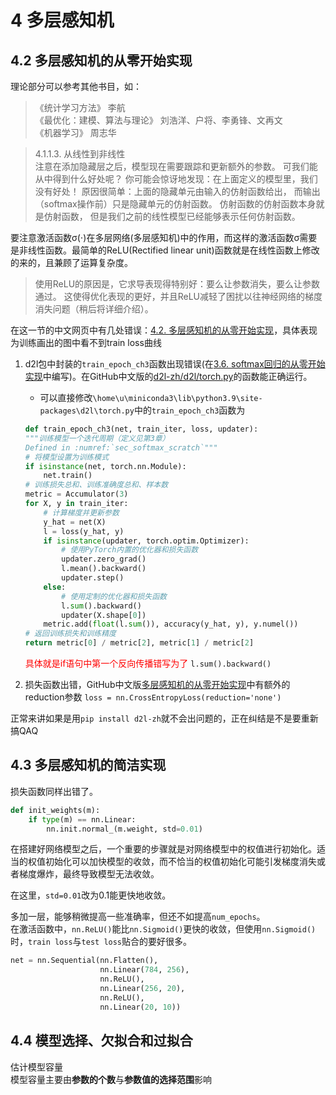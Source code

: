 # 4 多层感知机

## 4.2 多层感知机的从零开始实现

理论部分可以参考其他书目，如：

> 《统计学习方法》 李航  
> 《最优化：建模、算法与理论》 刘浩洋、户将、李勇锋、文再文  
> 《机器学习》 周志华

> 4.1.1.3. 从线性到非线性  
注意在添加隐藏层之后，模型现在需要跟踪和更新额外的参数。 可我们能从中得到什么好处呢？ 你可能会惊讶地发现：在上面定义的模型里，我们没有好处！ 原因很简单：上面的隐藏单元由输入的仿射函数给出， 而输出（softmax操作前）只是隐藏单元的仿射函数。 仿射函数的仿射函数本身就是仿射函数， 但是我们之前的线性模型已经能够表示任何仿射函数。

要注意激活函数σ(⋅)在多层网络(多层感知机)中的作用，而这样的激活函数σ需要是非线性函数。最简单的ReLU(Rectified linear unit)函数就是在线性函数上修改的来的，且兼顾了运算复杂度。
> 使用ReLU的原因是，它求导表现得特别好：要么让参数消失，要么让参数通过。 这使得优化表现的更好，并且ReLU减轻了困扰以往神经网络的梯度消失问题（稍后将详细介绍）。

在这一节的中文网页中有几处错误：[4.2. 多层感知机的从零开始实现](https://zh-v2.d2l.ai/chapter_multilayer-perceptrons/mlp-scratch.html)，具体表现为训练画出的图中看不到train loss曲线

1. d2l包中封装的``train_epoch_ch3``函数出现错误(在[3.6. softmax回归的从零开始实现](https://zh-v2.d2l.ai/chapter_linear-networks/softmax-regression-scratch.html)中编写)。在GitHub中文版的[d2l-zh/d2l/torch.py](https://github.com/d2l-ai/d2l-zh/blob/master/d2l/torch.py)的函数能正确运行。
	- 可以直接修改``\home\u\miniconda3\lib\python3.9\site-packages\d2l\torch.py``中的``train_epoch_ch3``函数为

	``` python
	def train_epoch_ch3(net, train_iter, loss, updater):
    """训练模型一个迭代周期（定义见第3章）
    Defined in :numref:`sec_softmax_scratch`"""
    # 将模型设置为训练模式
    if isinstance(net, torch.nn.Module):
        net.train()
    # 训练损失总和、训练准确度总和、样本数
    metric = Accumulator(3)
    for X, y in train_iter:
        # 计算梯度并更新参数
        y_hat = net(X)
        l = loss(y_hat, y)
        if isinstance(updater, torch.optim.Optimizer):
            # 使用PyTorch内置的优化器和损失函数
            updater.zero_grad()
            l.mean().backward()
            updater.step()
        else:
            # 使用定制的优化器和损失函数
            l.sum().backward()
            updater(X.shape[0])
        metric.add(float(l.sum()), accuracy(y_hat, y), y.numel())
    # 返回训练损失和训练精度
    return metric[0] / metric[2], metric[1] / metric[2]
    ```

    <font color=#FF000>具体就是if语句中第一个反向传播错写为了</font> `l.sum().backward()`

2. 损失函数出错，GitHub中文版[多层感知机的从零开始实现](https://github.com/d2l-ai/d2l-zh/blob/master/chapter_multilayer-perceptrons/mlp-scratch.md)中有额外的reduction参数 `loss = nn.CrossEntropyLoss(reduction='none')`

正常来讲如果是用`pip install d2l-zh`就不会出问题的，正在纠结是不是要重新搞QAQ

## 4.3 多层感知机的简洁实现

损失函数同样出错了。

``` python
def init_weights(m):
    if type(m) == nn.Linear:
        nn.init.normal_(m.weight, std=0.01)
```

在搭建好网络模型之后，一个重要的步骤就是对网络模型中的权值进行初始化。适当的权值初始化可以加快模型的收敛，而不恰当的权值初始化可能引发梯度消失或者梯度爆炸，最终导致模型无法收敛。

在这里，`std=0.01`改为0.1能更快地收敛。

多加一层，能够稍微提高一些准确率，但还不如提高`num_epochs`。  
在激活函数中，`nn.ReLU()`能比`nn.Sigmoid()`更快的收敛，但使用`nn.Sigmoid()`时，`train loss`与`test loss`贴合的要好很多。

``` python
net = nn.Sequential(nn.Flatten(),
                    nn.Linear(784, 256),
                    nn.ReLU(),
                    nn.Linear(256, 20),
                    nn.ReLU(),
                    nn.Linear(20, 10))
```

## 4.4 模型选择、欠拟合和过拟合

估计模型容量  
模型容量主要由**参数的个数**与**参数值的选择范围**影响

